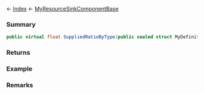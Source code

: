 ← [Index](Api-Index) ← [MyResourceSinkComponentBase](VRage.Game.Components.MyResourceSinkComponentBase)

### Summary

```csharp
public virtual float SuppliedRatioByType(public sealed struct MyDefinitionId resourceTypeId)
```

### Returns

### Example

### Remarks

